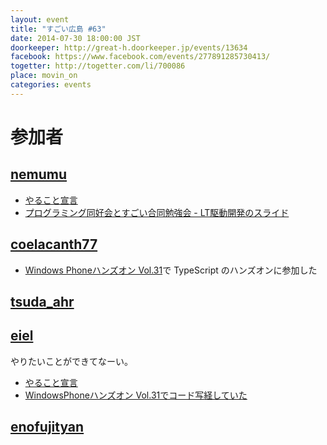 ```yaml
---
layout: event
title: "すごい広島 #63"
date: 2014-07-30 18:00:00 JST
doorkeeper: http://great-h.doorkeeper.jp/events/13634
facebook: https://www.facebook.com/events/277891285730413/
togetter: http://togetter.com/li/700086
place: movin_on
categories: events
---
```


# 参加者

## [nemumu](https://github.com/nemumu)

* [やること宣言](https://github.com/great-h/great-h.github.io/issues/1111)
* [プログラミング同好会とすごい合同勉強会 - LT駆動開発のスライド](http://www.slideshare.net/nemumu/ss-37607787)


## [coelacanth77](https://github.com/coelacanth77)

* [Windows Phoneハンズオン Vol.31](http://wphandson.doorkeeper.jp/events/13633)で TypeScript のハンズオンに参加した


## [tsuda_ahr](http://twitter.com/tsuda_ahr)


## [eiel](http://eiel.info/)

やりたいことができてなーい。

* [やること宣言](https://github.com/great-h/great-h.github.io/issues/1107)
* [WindowsPhoneハンズオン Vol.31でコード写経していた](https://github.com/eiel/wpho-31-typescript2)


## [enofujityan](http://twitter.com/enofujityan)
